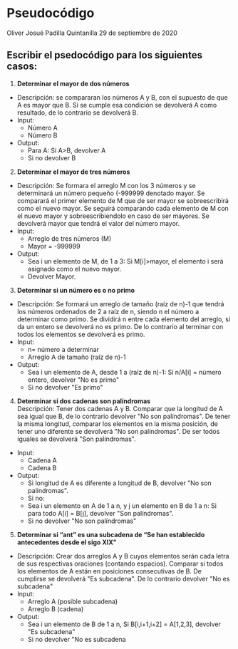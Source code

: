 # Pseudocódigo
Oliver Josué Padilla Quintanilla    29 de septiembre de 2020

## Escribir el psedocódigo para los siguientes casos:
1. **Determinar el mayor de dos números**
- Descripción: se compararan los números A y B, con el supuesto de que A es mayor que B.
               Si se cumple esa condición se devolverá A como resultado, de lo contrario se devolverá B.
- Input:
  - Número A
  - Número B
- Output:
  - Para A:
    Si A>B, devolver A
  - Si no devolver B
  
2. **Determinar el mayor de tres números**
- Descripción: Se formara el arreglo M con los 3 números y se determinará un número pequeño (-999999 denotado mayor.
               Se comparará el primer elemento de M que de ser mayor se sobreescribirá como el nuevo mayor.
               Se seguirá comparando cada elemento de M con el nuevo mayor y sobreescribiendolo en caso de ser mayores.
               Se devolverá mayor que tendrá el valor del número mayor.
- Input:
  - Arreglo de tres números (M)
  - Mayor = -999999
- Output:
  - Sea i un elemento de M, de 1 a 3:
    Si M[i]>mayor, el elemento i será asignado como el nuevo mayor.
  - Devolver Mayor.
      
3. **Determinar si un número es o no primo**
- Descripción: Se formará un arreglo de tamaño (raíz de n)-1 que tendrá los números ordenados de 2 a raíz de n, siendo n el número a determinar como primo.
              Se dividirá n entre cada elemento del arreglo, si da un entero se devolverá no es primo. De lo contrario al terminar con todos los elementos
              se devolverá es primo.
- Input:
  - n= número a determinar
  - Arreglo A de tamaño (raíz de n)-1
- Output:
  - Sea i un elemento de A, desde 1 a (raíz de n)-1:
    Sí n/A[i] = número entero, devolver "No es primo"
  - Si no devolver "Es primo"
  
4. **Determinar si dos cadenas son palíndromas**  
Descripción: Tener dos cadenas A y B. Comparar que la longitud de A sea igual que B, de lo contrario devolver "No son palíndromas".
             De tener la misma longitud, comparar los elementos en la misma posición, de tener uno diferente se devolverá "No son palíndromas".
             De ser todos iguales se devolverá "Son palíndromas".
- Input:
  - Cadena A
  - Cadena B
- Output:
  - Si longitud de A es diferente a longitud de B, devolver "No son palíndromas".
  - Si no:
   - Sea i un elemento en A de 1 a n, y j un elemento en B de 1 a n:
      Si para todo A[i] = B[j], devolver "Son palíndromas".
   - Si no devolver "No son palíndromas"
5. **Determinar si “ant” es una subcadena de “Se han establecido antecedentes desde el sigo XIX”**
- Descripción: Crear dos arreglos A y B cuyos elementos serán cada letra de sus respectivas oraciones (contando espacios).
               Comparar si todos los elementos de A están en posiciones consecutivas de B. De cumplirse se devolverá "Es subcadena".
               De lo contrario devolver "No es subcadena"
- Input:
  - Arreglo A (posible subcadena)
  - Arreglo B (cadena)
- Output:
  - Sea i un elemento de B de 1 a n,
    Si B[i,i+1,i+2] = A[1,2,3], devolver "Es subcadena"
  - Si no devolver "No es subcadena
